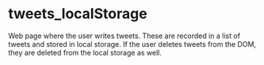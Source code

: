 # tweets_localStorage
Web page where the user writes tweets. These are recorded in a list of tweets and stored in local storage. If the user deletes tweets from the DOM, they are deleted from the local storage as well.
